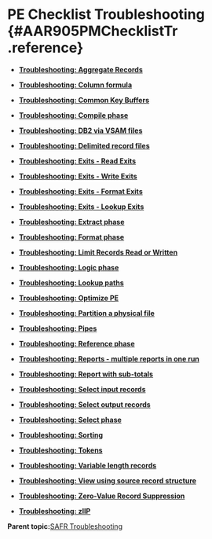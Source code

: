 # PE Checklist Troubleshooting {#AAR905PMChecklistTr .reference}

-   **[Troubleshooting: Aggregate Records](../html/SARChZZAggregate.md)**  

-   **[Troubleshooting: Column formula](../html/SARChZZColFormula.md)**  

-   **[Troubleshooting: Common Key Buffers](../html/SARChZZCKB.md)**  

-   **[Troubleshooting: Compile phase](../html/SARChZZCompile.md)**  

-   **[Troubleshooting: DB2 via VSAM files](../html/SARChZZDB2VSAM.md)**  

-   **[Troubleshooting: Delimited record files](../html/SARChZZDelim.md)**  

-   **[Troubleshooting: Exits - Read Exits](../html/SARChZZExit1Read.md)**  

-   **[Troubleshooting: Exits - Write Exits](../html/SARChZZExit2Write.md)**  

-   **[Troubleshooting: Exits - Format Exits](../html/SARChZZExit3Format.md)**  

-   **[Troubleshooting: Exits - Lookup Exits](../html/SARChZZExit4LooP.md)**  

-   **[Troubleshooting: Extract phase](../html/SARChZZExtract.md)**  

-   **[Troubleshooting: Format phase](../html/SARChZZFormat.md)**  

-   **[Troubleshooting: Limit Records Read or Written](../html/SARChZZLimitRecs.md)**  

-   **[Troubleshooting: Logic phase](../html/SARChZZLogic.md)**  

-   **[Troubleshooting: Lookup paths](../html/SARChZZLooP.md)**  

-   **[Troubleshooting: Optimize PE](../html/SARChZZOptimize.md)**  

-   **[Troubleshooting: Partition a physical file](../html/SARChZZPartition.md)**  

-   **[Troubleshooting: Pipes](../html/SARChZZPipe.md)**  

-   **[Troubleshooting: Reference phase](../html/SARChZZReference.md)**  

-   **[Troubleshooting: Reports - multiple reports in one run](../html/SARChZZRPT1Multi.md)**  

-   **[Troubleshooting: Report with sub-totals](../html/SARChZZRPT4SubT.md)**  

-   **[Troubleshooting: Select input records](../html/SARChZZSel1Input.md)**  

-   **[Troubleshooting: Select output records](../html/SARChZZSel2Output.md)**  

-   **[Troubleshooting: Select phase](../html/SARChZZSelect.md)**  

-   **[Troubleshooting: Sorting](../html/SARChZZSorting.md)**  

-   **[Troubleshooting: Tokens](../html/SARChZZToken.md)**  

-   **[Troubleshooting: Variable length records](../html/SARChZZVarLenRec.md)**  

-   **[Troubleshooting: View using source record structure](../html/SARChZZViewSrcLR.md)**  

-   **[Troubleshooting: Zero-Value Record Suppression](../html/SARChZZZeroSuppress.md)**  

-   **[Troubleshooting: zIIP](../html/SARChZZzIIP.md)**  


**Parent topic:**[SAFR Troubleshooting](../html/AAR900SAFRTr.md)

